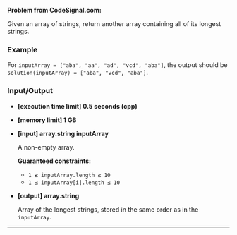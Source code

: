 **Problem from CodeSignal.com:**

Given an array of strings, return another array containing all of its longest strings.

### Example

For `inputArray = ["aba", "aa", "ad", "vcd", "aba"]`, the output should be `solution(inputArray) = ["aba", "vcd", "aba"]`.

### Input/Output

- **[execution time limit] 0.5 seconds (cpp)**
- **[memory limit] 1 GB**
- **[input] array.string inputArray**

    A non-empty array.

    **Guaranteed constraints:**
    - `1 ≤ inputArray.length ≤ 10`
    - `1 ≤ inputArray[i].length ≤ 10`

- **[output] array.string**

    Array of the longest strings, stored in the same order as in the `inputArray`.

---